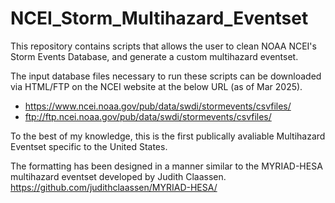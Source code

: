 # NCEI_Storm_Multihazard_Eventset
This repository contains scripts that allows the user to clean NOAA NCEI's Storm Events Database, and generate a custom multihazard eventset.

The input database files necessary to run these scripts can be downloaded via HTML/FTP on the NCEI website at the below URL (as of Mar 2025).
- https://www.ncei.noaa.gov/pub/data/swdi/stormevents/csvfiles/
- ftp://ftp.ncei.noaa.gov/pub/data/swdi/stormevents/csvfiles/

To the best of my knowledge, this is the first publically avaliable Multihazard Eventset specific to the United States.

The formatting has been designed in a manner similar to the MYRIAD-HESA multihazard eventset developed by Judith Claassen.
https://github.com/judithclaassen/MYRIAD-HESA/
